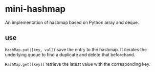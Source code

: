 # mini-hashmap

An implementation of hashmap based on Python array and deque.

## use

`HashMap.put([key, val])` save the entry to the hashmap. It iterates the underlying queue to find a duplicate and delete that beforehand.

`HashMap.get([key])` retrieve the latest value with the corresponding key.